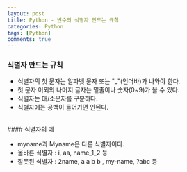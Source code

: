 ```yaml
---
layout: post
title: Python - 변수의 식별자 만드는 규칙
categories: Python
tags: [Python]
comments: true
---
```


### 식별자 만드는 규칙

-  식별자의 첫 문자는 알파벳 문자 또는 "_"(언더바)가 나와야 한다. 
-  첫 문자 이외의 나머지 글자는 밑줄이나 숫자(0~9)가 올 수 있다.
-  식별자는 대/소문자를 구분하다.
-  식별자에는 공백이 들어가면 안된다.

<br>
#### 식별자의 예

-  myname과 Myname은 다른 식별자이다.
-  올바른 식별자 : i, aa, name_1_2 등
-  잘못된 식별자 : 2name,  a a b b , my-name, ?abc 등 